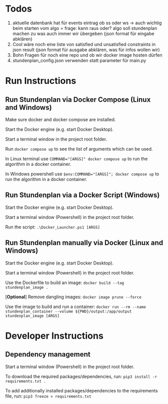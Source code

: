 # Todos

1. aktuelle datenbank hat für events eintrag ob ss oder ws -> auch wichtig beim starten vom algo = frage: kann raus oder? algo soll stundenplan machen zu was auch immer wir übergeben
   (json format für eingabe abklären)
2. Cool wäre noch eine liste von satisfied und unsatisfied constraints in json result
   (json format für ausgabe abklären, was für infos wollen wir)
3. Bohn Fragen für noch eine repo und ob wir docker image hosten dürfen
4. stundenplan_config.json verwenden statt parameter für main.py

# Run Instructions

## Run Stundenplan via Docker Compose (Linux and Windows)

Make sure docker and docker compose are installed.

Start the Docker engine (e.g. start Docker Desktop).

Start a terminal window in the project root folder.

Run `docker compose up` to see the list of arguments which can be used.

In Linux terminal use `COMMAND="[ARGS]" docker compose up` to run the algorithm in a docker container. 

In Windows powershell use `$env:COMMAND="[ARGS]"; docker compose up` to run the algorithm in a docker container. 

## Run Stundenplan via a Docker Script (Windows)

Start the Docker engine (e.g. start Docker Desktop).

Start a terminal window (Powershell) in the project root folder.

Run the script: 
`.\Docker_Launcher.ps1 [ARGS]`

## Run Stundenplan manually via Docker (Linux and Windows)

Start the Docker engine (e.g. start Docker Desktop).

Start a terminal window (Powershell) in the project root folder.

Use the Dockerfile to build an image:
`docker build --tag stundenplan_image .`

[**Optional**] Remove dangling images:
`docker image prune --force`

Use the image to build and run a container:
`docker run --rm --name stundenplan_container --volume ${PWD}/output:/app/output stundenplan_image [ARGS]`

# Developer Instructions

## Dependency management

Start a terminal window (Powershell) in the project root folder.

To download the required packages/dependencies, run:
`pip3 install -r requirements.txt .`

To add additionally installed packages/dependencies to the requirements file, run:
`pip3 freeze > requirements.txt`

